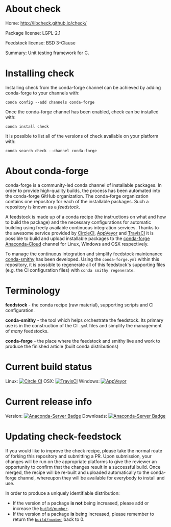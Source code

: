 About check
===========

Home: http://libcheck.github.io/check/

Package license: LGPL-2.1

Feedstock license: BSD 3-Clause

Summary: Unit testing framework for C.



Installing check
================

Installing check from the conda-forge channel can be achieved by adding conda-forge to your channels with:

```
conda config --add channels conda-forge
```

Once the conda-forge channel has been enabled, check can be installed with:

```
conda install check
```

It is possible to list all of the versions of check available on your platform with:

```
conda search check --channel conda-forge
```


About conda-forge
=================

conda-forge is a community-led conda channel of installable packages.
In order to provide high-quality builds, the process has been automated into the
conda-forge GitHub organization. The conda-forge organization contains one repository
for each of the installable packages. Such a repository is known as a *feedstock*.

A feedstock is made up of a conda recipe (the instructions on what and how to build
the package) and the necessary configurations for automatic building using freely
available continuous integration services. Thanks to the awesome service provided by
[CircleCI](https://circleci.com/), [AppVeyor](http://www.appveyor.com/)
and [TravisCI](https://travis-ci.org/) it is possible to build and upload installable
packages to the [conda-forge](https://anaconda.org/conda-forge)
[Anaconda-Cloud](http://docs.anaconda.org/) channel for Linux, Windows and OSX respectively.

To manage the continuous integration and simplify feedstock maintenance
[conda-smithy](http://github.com/conda-forge/conda-smithy) has been developed.
Using the ``conda-forge.yml`` within this repository, it is possible to regenerate all of
this feedstock's supporting files (e.g. the CI configuration files) with ``conda smithy regenerate``.


Terminology
===========

**feedstock** - the conda recipe (raw material), supporting scripts and CI configuration.

**conda-smithy** - the tool which helps orchestrate the feedstock.
                   Its primary use is in the construction of the CI ``.yml`` files
                   and simplify the management of *many* feedstocks.

**conda-forge** - the place where the feedstock and smithy live and work to
                  produce the finished article (built conda distributions)

Current build status
====================

Linux: [![Circle CI](https://circleci.com/gh/conda-forge/check-feedstock.svg?style=svg)](https://circleci.com/gh/conda-forge/check-feedstock)
OSX: [![TravisCI](https://travis-ci.org/conda-forge/check-feedstock.svg?branch=master)](https://travis-ci.org/conda-forge/check-feedstock)
Windows: [![AppVeyor](https://ci.appveyor.com/api/projects/status/github/conda-forge/check-feedstock?svg=True)](https://ci.appveyor.com/project/conda-forge/check-feedstock/branch/master)

Current release info
====================
Version: [![Anaconda-Server Badge](https://anaconda.org/conda-forge/check/badges/version.svg)](https://anaconda.org/conda-forge/check)
Downloads: [![Anaconda-Server Badge](https://anaconda.org/conda-forge/check/badges/downloads.svg)](https://anaconda.org/conda-forge/check)


Updating check-feedstock
========================

If you would like to improve the check recipe, please take the normal
route of forking this repository and submitting a PR. Upon submission, your changes will
be run on the appropriate platforms to give the reviewer an opportunity to confirm that the
changes result in a successful build. Once merged, the recipe will be re-built and uploaded
automatically to the conda-forge channel, whereupon they will be available for everybody to
install and use.

In order to produce a uniquely identifiable distribution:
 * If the version of a package **is not** being increased, please add or increase
   the [``build/number``](http://conda.pydata.org/docs/building/meta-yaml.html#build-number-and-string).
 * If the version of a package **is** being increased, please remember to return
   the [``build/number``](http://conda.pydata.org/docs/building/meta-yaml.html#build-number-and-string)
   back to 0.
